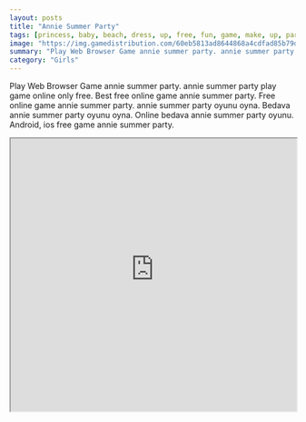 ```yaml
---
layout: posts
title: "Annie Summer Party"
tags: [princess, baby, beach, dress, up, free, fun, game, make, up, party, summer, swimsuits, free, online, games, oyna, game, free, games, play, play, games]
image: "https://img.gamedistribution.com/60eb5813ad8644868a4cdfad85b79d86-512x384.jpeg"
summary: "Play Web Browser Game annie summer party. annie summer party play game online only free. Best free online game annie summer party. Free online game annie summer party. annie summer party oyunu oyna. Bedava annie summer party oyunu oyna. Online bedava annie summer party oyunu. Android, ios free game annie summer party."
category: "Girls"
---
```


Play Web Browser Game annie summer party. annie summer party play game online only free. Best free online game annie summer party. Free online game annie summer party. annie summer party oyunu oyna. Bedava annie summer party oyunu oyna. Online bedava annie summer party oyunu. Android, ios free game annie summer party.

<iframe width="100%" height="480px;" src="https://html5.gamedistribution.com/60eb5813ad8644868a4cdfad85b79d86/"></iframe>